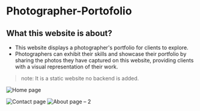 # Photographer-Portofolio
## What this website is about?

* This website displays a photographer's portfolio for clients to explore.
* Photographers can exhibit their skills and showcase their portfolio by sharing the photos they have captured on this website, providing clients with a visual representation of their work.

> note: It is a static website no backend is added.

![Home page](https://github.com/ShrikeshB/Photographer-s-Portofolio/assets/105501579/18104c88-67fb-4420-ae5a-13a4f8686bfd)


![Contact  page](https://github.com/ShrikeshB/Photographer-s-Portofolio/assets/105501579/7149d253-fc45-4f0c-b523-af8877117dcb)
![About  page – 2](https://github.com/ShrikeshB/Photographer-s-Portofolio/assets/105501579/1c03608b-b407-4a13-955f-b8efa93e12d4)
